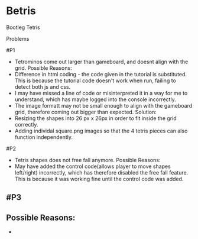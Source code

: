 # Betris
Bootleg Tetris

Problems

#P1
- Tetrominos come out larger than gameboard, and doesnt align with the grid.
Possible Reasons:
- Difference in html coding - the code given in the tutorial is substituted. This is because the tutorial code doesn't work when run, failing to detect both js and css.
-  I may have missed a line of code or misinterpreted it in a way for me to understand, which has maybe logged into the console incorrectly.
- The image formatt may not be small enough to align with the gameboard grid, therefore coming out bigger than expected.
Solution:
- Resizing the shapes into 26 px x 26px in order to fit inside the grid correctly.
- Adding individal square.png images so that the 4 tetris pieces can also function independently.

#P2
- Tetris shapes does not free fall anymore.
Possible Reasons:
- May have added the control code(allows player to move shapes left/right) incorrectly, which has therefore disabled the free fall feature. This is because it was working fine until the control code was added.

#P3
- 
Possible Reasons:
- 
- 